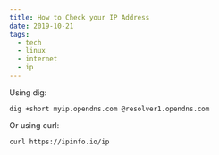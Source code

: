 ```yaml
---
title: How to Check your IP Address
date: 2019-10-21
tags:
  - tech
  - linux
  - internet
  - ip
---
```


Using dig:
```
dig +short myip.opendns.com @resolver1.opendns.com
```

Or using curl:
```
curl https://ipinfo.io/ip
```

